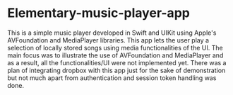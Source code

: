 # Elementary-music-player-app
This is a simple music player developed in Swift and UIKit using Apple's AVFoundation and MediaPlayer libraries.
This app lets the user play a selection of locally stored songs using media functionalities of the UI. The main focus was to illustrate the use of AVFoundation
and MediaPlayer and as a result, all the functionalities/UI were not implemented yet. There was a plan of integrating dropbox with this app just for
the sake of demonstration but not much apart from authentication and session token handling was done.
